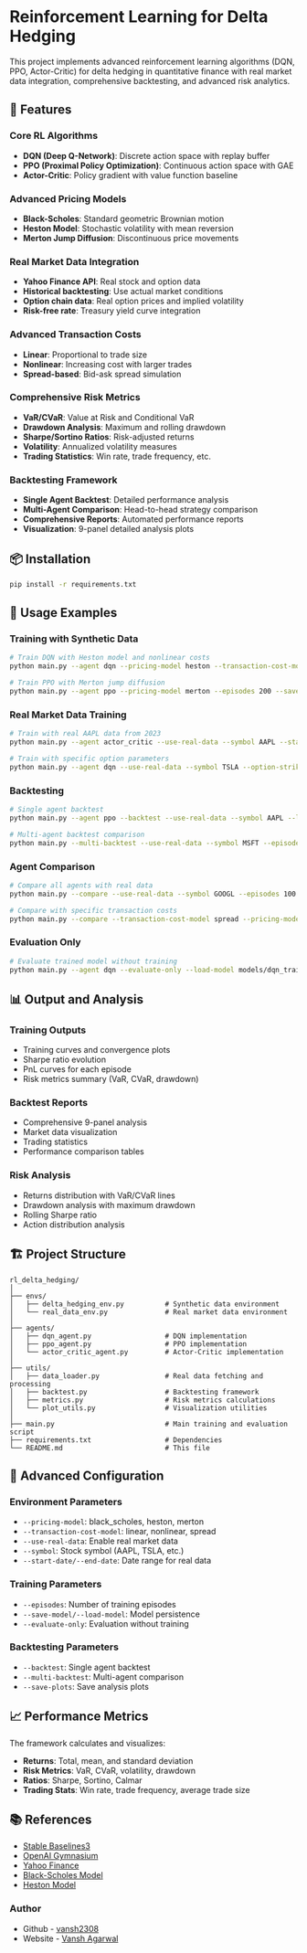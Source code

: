 # Reinforcement Learning for Delta Hedging

This project implements advanced reinforcement learning algorithms (DQN, PPO, Actor-Critic) for delta hedging in quantitative finance with real market data integration, comprehensive backtesting, and advanced risk analytics.

## 🚀 Features

### **Core RL Algorithms**
- **DQN (Deep Q-Network)**: Discrete action space with replay buffer
- **PPO (Proximal Policy Optimization)**: Continuous action space with GAE
- **Actor-Critic**: Policy gradient with value function baseline

### **Advanced Pricing Models**
- **Black-Scholes**: Standard geometric Brownian motion
- **Heston Model**: Stochastic volatility with mean reversion
- **Merton Jump Diffusion**: Discontinuous price movements

### **Real Market Data Integration**
- **Yahoo Finance API**: Real stock and option data
- **Historical backtesting**: Use actual market conditions
- **Option chain data**: Real option prices and implied volatility
- **Risk-free rate**: Treasury yield curve integration

### **Advanced Transaction Costs**
- **Linear**: Proportional to trade size
- **Nonlinear**: Increasing cost with larger trades
- **Spread-based**: Bid-ask spread simulation

### **Comprehensive Risk Metrics**
- **VaR/CVaR**: Value at Risk and Conditional VaR
- **Drawdown Analysis**: Maximum and rolling drawdown
- **Sharpe/Sortino Ratios**: Risk-adjusted returns
- **Volatility**: Annualized volatility measures
- **Trading Statistics**: Win rate, trade frequency, etc.

### **Backtesting Framework**
- **Single Agent Backtest**: Detailed performance analysis
- **Multi-Agent Comparison**: Head-to-head strategy comparison
- **Comprehensive Reports**: Automated performance reports
- **Visualization**: 9-panel detailed analysis plots

## 📦 Installation

```bash
pip install -r requirements.txt
```

## 🎯 Usage Examples

### **Training with Synthetic Data**
```bash
# Train DQN with Heston model and nonlinear costs
python main.py --agent dqn --pricing-model heston --transaction-cost-model nonlinear --episodes 300

# Train PPO with Merton jump diffusion
python main.py --agent ppo --pricing-model merton --episodes 200 --save-model models/ppo_merton.pth
```

### **Real Market Data Training**
```bash
# Train with real AAPL data from 2023
python main.py --agent actor_critic --use-real-data --symbol AAPL --start-date 2023-01-01 --end-date 2023-12-31

# Train with specific option parameters
python main.py --agent dqn --use-real-data --symbol TSLA --option-strike 200 --option-expiry 2024-01-19
```

### **Backtesting**
```bash
# Single agent backtest
python main.py --agent ppo --backtest --use-real-data --symbol AAPL --load-model models/ppo_trained.pth

# Multi-agent backtest comparison
python main.py --multi-backtest --use-real-data --symbol MSFT --episodes 5 --save-plots results/comparison.png
```

### **Agent Comparison**
```bash
# Compare all agents with real data
python main.py --compare --use-real-data --symbol GOOGL --episodes 100

# Compare with specific transaction costs
python main.py --compare --transaction-cost-model spread --pricing-model heston
```

### **Evaluation Only**
```bash
# Evaluate trained model without training
python main.py --agent dqn --evaluate-only --load-model models/dqn_trained.pth --use-real-data --symbol AAPL
```

## 📊 Output and Analysis

### **Training Outputs**
- Training curves and convergence plots
- Sharpe ratio evolution
- PnL curves for each episode
- Risk metrics summary (VaR, CVaR, drawdown)

### **Backtest Reports**
- Comprehensive 9-panel analysis
- Market data visualization
- Trading statistics
- Performance comparison tables

### **Risk Analysis**
- Returns distribution with VaR/CVaR lines
- Drawdown analysis with maximum drawdown
- Rolling Sharpe ratio
- Action distribution analysis

## 🏗️ Project Structure

```
rl_delta_hedging/
│
├── envs/
│   ├── delta_hedging_env.py          # Synthetic data environment
│   └── real_data_env.py              # Real market data environment
│
├── agents/
│   ├── dqn_agent.py                  # DQN implementation
│   ├── ppo_agent.py                  # PPO implementation
│   └── actor_critic_agent.py         # Actor-Critic implementation
│
├── utils/
│   ├── data_loader.py                # Real data fetching and processing
│   ├── backtest.py                   # Backtesting framework
│   ├── metrics.py                    # Risk metrics calculations
│   └── plot_utils.py                 # Visualization utilities
│
├── main.py                           # Main training and evaluation script
├── requirements.txt                  # Dependencies
└── README.md                         # This file
```

## 🔧 Advanced Configuration

### **Environment Parameters**
- `--pricing-model`: black_scholes, heston, merton
- `--transaction-cost-model`: linear, nonlinear, spread
- `--use-real-data`: Enable real market data
- `--symbol`: Stock symbol (AAPL, TSLA, etc.)
- `--start-date/--end-date`: Date range for real data

### **Training Parameters**
- `--episodes`: Number of training episodes
- `--save-model/--load-model`: Model persistence
- `--evaluate-only`: Evaluation without training

### **Backtesting Parameters**
- `--backtest`: Single agent backtest
- `--multi-backtest`: Multi-agent comparison
- `--save-plots`: Save analysis plots

## 📈 Performance Metrics

The framework calculates and visualizes:
- **Returns**: Total, mean, and standard deviation
- **Risk Metrics**: VaR, CVaR, volatility, drawdown
- **Ratios**: Sharpe, Sortino, Calmar
- **Trading Stats**: Win rate, trade frequency, average trade size

## 📚 References
- [Stable Baselines3](https://github.com/DLR-RM/stable-baselines3)
- [OpenAI Gymnasium](https://gymnasium.farama.org/)
- [Yahoo Finance](https://finance.yahoo.com/)
- [Black-Scholes Model](https://en.wikipedia.org/wiki/Black%E2%80%93Scholes_model)
- [Heston Model](https://en.wikipedia.org/wiki/Heston_model)




### Author
- Github - [vansh2308](https://github.com/vansh2308)
- Website - [Vansh Agarwal](https://portfolio-website-self-xi.vercel.app/)
